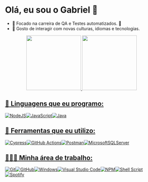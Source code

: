# Olá, eu sou o Gabriel 👀
- 🎯 Focado na carreira de  QA e Testes automatizados. 🤖
- 🧭 Gosto de interagir com novas culturas, idiomas e tecnologias.


<div align="center">
  <a href="https://github.com/gabrieltrajano">
  <img height="180em" src="https://github-readme-stats.vercel.app/api?username=gabrieltrajano&show_icons=true&theme=blue-green&include_all_commits=true&count_private=true"/>
  <img height="180em" src="https://github-readme-stats.vercel.app/api/top-langs/?username=gabrieltrajano&layout=compact&langs_count=7&theme=blue-green"/>
</div>

## 📑 Linguagens que eu programo:
![NodeJS](https://img.shields.io/badge/node.js-6DA55F?style=for-the-badge&logo=node.js&logoColor=white)![JavaScript](https://img.shields.io/badge/javascript-%23323330.svg?style=for-the-badge&logo=javascript&logoColor=%23F7DF1E)![Java](https://img.shields.io/badge/java-%23ED8B00.svg?style=for-the-badge&logo=java&logoColor=white)

## 🔧 Ferramentas que eu utilizo:
![Cypress](https://img.shields.io/badge/-cypress-%23E5E5E5?style=for-the-badge&logo=cypress&logoColor=058a5e)![GitHub Actions](https://img.shields.io/badge/github%20actions-%232671E5.svg?style=for-the-badge&logo=githubactions&logoColor=white)![Postman](https://img.shields.io/badge/Postman-FF6C37?style=for-the-badge&logo=postman&logoColor=white)![MicrosoftSQLServer](https://img.shields.io/badge/Microsoft%20SQL%20Sever-CC2927?style=for-the-badge&logo=microsoft%20sql%20server&logoColor=white)

## 👨🏻‍💻 Minha área de trabalho:
![Git](https://img.shields.io/badge/git-%23F05033.svg?style=for-the-badge&logo=git&logoColor=white)![GitHub](https://img.shields.io/badge/github-%23121011.svg?style=for-the-badge&logo=github&logoColor=white)![Windows](https://img.shields.io/badge/Windows-0078D6?style=for-the-badge&logo=windows&logoColor=white)![Visual Studio Code](https://img.shields.io/badge/Visual%20Studio%20Code-0078d7.svg?style=for-the-badge&logo=visual-studio-code&logoColor=white)![NPM](https://img.shields.io/badge/NPM-%23000000.svg?style=for-the-badge&logo=npm&logoColor=white)![Shell Script](https://img.shields.io/badge/shell_script-%23121011.svg?style=for-the-badge&logo=gnu-bash&logoColor=white)![Spotify](https://img.shields.io/badge/Spotify-1ED760?style=for-the-badge&logo=spotify&logoColor=white)
